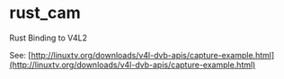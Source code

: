 rust_cam
========

Rust Binding to V4L2

See:
[http://linuxtv.org/downloads/v4l-dvb-apis/capture-example.html](http://linuxtv.org/downloads/v4l-dvb-apis/capture-example.html)
